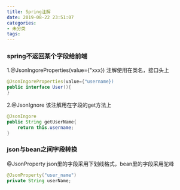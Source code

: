 ```yaml
---
title: Spring注解
date: 2019-08-22 23:51:07
categories:
- 未分类
tags:
---
```


### spring不返回某个字段给前端
1.@JsonIngoreProperties(value={"xxx})
注解使用在类名，接口头上
```java
@JsonIngoreProperties(value={"username})
public interface User(){
}
```

2.@JsonIgnore
该注解用在字段的get方法上
```java
@JsonIngore
public String getUserName{
    return this.username;
}
```

### json与bean之间字段转换
@JsonProperty
json里的字段采用下划线格式，bean里的字段采用驼峰
```java
@JsonProperty("user_name")
private String userName;
```
